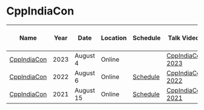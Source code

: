 # CppIndiaCon

| Name | Year | Date | Location | Schedule | Talk Videos | Lightning Talk Videos  | Slides | Video Channel |
|---|---|---|---|---|---|---|---|---|
| [CppIndiaCon](https://www.cppindia.co.in/conference/2023/conference_home) | 2023 | August 4 | Online | | [CppIndiaCon 2023](https://www.youtube.com/playlist?list=PLZ3iYBI9ConiCJr9PfeEio7smulDni8dE) | | | [YouTube](https://www.youtube.com/c/CppIndiaUG/) |
| [CppIndiaCon](https://www.cppindia.co.in/conference/2022/conference_home/) | 2022 | August 6 | Online | [Schedule](https://www.cppindia.co.in/conference/2022/schedule/) | [CppIndiaCon 2022](https://www.youtube.com/playlist?list=PLZ3iYBI9ConjHYplbyNYShZJW1qbSLXfi) | | | [YouTube](https://www.youtube.com/c/CppIndiaUG/) |
| [CppIndiaCon](https://www.cppindia.co.in/conference/2021/conference_home/) | 2021 | August 15 | Online | [Schedule](https://www.cppindia.co.in/conference/2021/schedule/) | [CppIndiaCon 2021](https://www.youtube.com/playlist?list=PLZ3iYBI9Conj6Vbm0KZhDAYOiXPVfSfip) | | [Slides](https://github.com/CppIndia-UserGroup/CppIndia-SessionDocuments/tree/master/CppIndiaCon2021) | [YouTube](https://www.youtube.com/c/CppIndiaUG/) |
